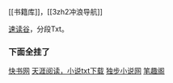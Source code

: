 [[书籍库]]，[[3zh2冲浪导航]]


[速读谷](https://www.sudugu.com/)，分段Txt。

### 下面全挂了
[快书网](https://www.kuaishu5.com/)
[天涯阅读，小说txt下载](https://www.tianyabook.com/)
[独步小说网](https://www.dbxsc.com/)
[笔趣阁](http://www.xsbiquge.la/)